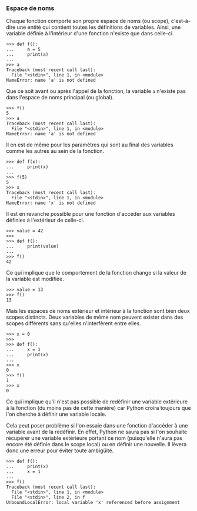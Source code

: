 ### Espace de noms

Chaque fonction comporte son propre espace de noms (ou scope), c'est-à-dire une entité qui contient toutes les définitions de variables.
Ainsi, une variable définie à l'intérieur d'une fonction n'existe que dans celle-ci.

```pycon
>>> def f():
...     a = 5
...     print(a)
...
>>> a
Traceback (most recent call last):
  File "<stdin>", line 1, in <module>
NameError: name 'a' is not defined
```

Que ce soit avant ou après l'appel de la fonction, la variable `a` n'existe pas dans l'espace de noms principal (ou global).

```pycon
>>> f()
5
>>> a
Traceback (most recent call last):
  File "<stdin>", line 1, in <module>
NameError: name 'a' is not defined
```
Il en est de même pour les paramètres qui sont au final des variables comme les autres au sein de la fonction.

```pycon
>>> def f(x):
...     print(x)
... 
>>> f(5)
5
>>> x
Traceback (most recent call last):
  File "<stdin>", line 1, in <module>
NameError: name 'x' is not defined
```

Il est en revanche possible pour une fonction d'accéder aux variables définies à l'extérieur de celle-ci.

```pycon
>>> value = 42
>>> 
>>> def f():
...     print(value)
... 
>>> f()
42
```

Ce qui implique que le comportement de la fonction change si la valeur de la variable est modifiée.

```pycon
>>> value = 13
>>> f()
13
```

Mais les espaces de noms extérieur et intérieur à la fonction sont bien deux scopes distincts.
Deux variables de même nom peuvent exister dans des scopes différents sans qu'elles n'interfèrent entre elles.

```pycon
>>> x = 0
>>> 
>>> def f():
...     x = 1
...     print(x)
... 
>>> x
0
>>> f()
1
>>> x
0
```

Ce qui implique qu'il n'est pas possible de redéfinir une variable extérieure à la fonction (du moins pas de cette manière) car Python croira toujours que l'on cherche à définir une variable locale.

Cela peut poser problème si l'on essaie dans une fonction d'accéder à une variable avant de la redéfinir.
En effet, Python ne saura pas si l'on souhaite récupérer une variable extérieure portant ce nom (puisqu'elle n'aura pas encore été définie dans le scope local) ou en définir une nouvelle.
Il lèvera donc une erreur pour éviter toute ambigüité.

```pycon
>>> def f():
...     print(x)
...     x = 1
... 
>>> f()
Traceback (most recent call last):
  File "<stdin>", line 1, in <module>
  File "<stdin>", line 2, in f
UnboundLocalError: local variable 'x' referenced before assignment
```
